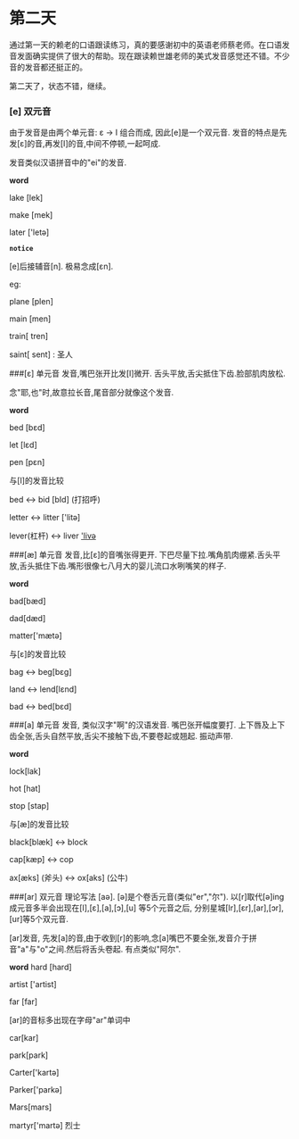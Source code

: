 # 第二天
通过第一天的赖老的口语跟读练习，真的要感谢初中的英语老师蔡老师。在口语发音发面确实提供了很大的帮助。现在跟读赖世雄老师的美式发音感觉还不错。不少音的发音都还挺正的。

第二天了，状态不错，继续。

### [e] 双元音
由于发音是由两个单元音: ε -> I 组合而成, 因此[e]是一个双元音. 发音的特点是先发[ε]的音,再发[I]的音,中间不停顿,一起呵成.

发音类似汉语拼音中的"ei"的发音.

**word**

lake [lek]

make [mek]

later ['letə]

**`notice`**

[e]后接辅音[n]. 极易念成[εn].

eg:

plane [plen]

main [men]

train[ tren]

saint[ sent] : 圣人

###[ε] 单元音
发音,嘴巴张开比发[I]微开. 舌头平放,舌尖抵住下齿.脸部肌肉放松.

念"耶,也"时,故意拉长音,尾音部分就像这个发音.

**word**

bed [bεd]

let [lεd]

pen [pεn]

与[I]的发音比较

bed <-> bid [bId] (打招呼)

letter <-> litter ['litə]

lever(杠杆) <-> liver ['livə](肝)


###[æ] 单元音
发音,比[ε]的音嘴张得更开. 下巴尽量下拉.嘴角肌肉绷紧.舌头平放,舌头抵住下齿.嘴形很像七八月大的婴儿流口水咧嘴笑的样子.

**word**

bad[bæd]

dad[dæd]

matter['mætə]

与[ε]的发音比较

bag <-> beg[bεg]

land <-> lend[lεnd]

bad <-> bed[bεd]

###[a] 单元音
发音, 类似汉字"啊"的汉语发音. 嘴巴张开幅度要打. 上下唇及上下齿全张,舌头自然平放,舌尖不接触下齿,不要卷起或翘起. 振动声带.

**word**

lock[lak]

hot [hat]

stop [stap]

与[æ]的发音比较

black[blæk] <-> block

cap[kæp] <-> cop

ax[æks] (斧头) <-> ox[aks] (公牛)

###[ar] 双元音
理论写法 [aə]. [ə]是个卷舌元音(类似"er","尔").
以[r]取代[ə]ing成元音多半会出现在[I],[ε],[a],[ɔ],[u] 等5个元音之后, 分别星城[Ir],[εr],[ar],[ɔr],[ur]等5个双元音.

[ar]发音, 先发[a]的音,由于收到[r]的影响,念[a]嘴巴不要全张,发音介于拼音"a"与"o"之间.然后将舌头卷起. 有点类似"阿尔".

**word**
hard [hard]

artist ['artist]

far [far]

[ar]的音标多出现在字母"ar"单词中

car[kar]

park[park]

Carter['kartə]

Parker['parkə]

Mars[mars]

martyr['martə] 烈士
